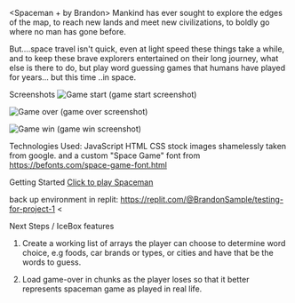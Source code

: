 <Spaceman + by Brandon>
Mankind has ever sought to explore the edges of the map, to reach new lands and meet new civilizations, to boldly go where no man has gone before.

But....space travel isn't quick, even at light speed these things take a while, and to keep these brave explorers entertained on their long journey,
what else is there to do, but play word guessing games that humans have played for years...   but this time   ..in space.

Screenshots
![Game start](https://i.imgur.com/JXPNVcT.png) (game start screenshot)

![Game over](https://i.imgur.com/ZEIRSZ5.png) (game over screenshot)

![Game win](https://i.imgur.com/HopybCa.png) (game win screenshot)


Technologies Used:
JavaScript
HTML
CSS
stock images shamelessly taken from google.
and a custom "Space Game" font from 
https://befonts.com/space-game-font.html

Getting Started
[Click to play Spaceman](https://bsample447.github.io/Project-1-Spaceman/)

back up environment in replit: https://replit.com/@BrandonSample/testing-for-project-1    <

Next Steps / IceBox features

1. Create a working list of arrays the player can choose to determine word choice, e.g foods, car brands or types, or cities
and have that be the words to guess.

2. Load game-over in chunks as the player loses so that it better represents spaceman game as played in real life.